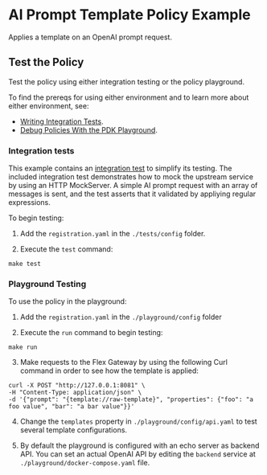 
# AI Prompt Template Policy Example
Applies a template on an OpenAI prompt request.

## Test the Policy
Test the policy using either integration testing or the policy playground.

To find the prereqs for using either environment and to learn more about either environment, see:

* [Writing Integration Tests](https://docs.mulesoft.com/pdk/latest/policies-pdk-integration-tests).
* [Debug Policies With the PDK Playground](https://docs.mulesoft.com/pdk/latest/policies-pdk-debug-local).

### Integration tests

This example contains an [integration test](./tests/requests.rs) to simplify its testing. The included integration test demonstrates how to mock the upstream service by using an HTTP MockServer. A simple AI prompt request with an array of messages is sent, and the test asserts that it validated by appliying regular expressions.

To begin testing:

1. Add the `registration.yaml` in the `./tests/config` folder.

2. Execute the `test` command:

``` shell
make test
```

### Playground Testing

To use the policy in the playground:

1. Add the `registration.yaml` in the `./playground/config` folder

2. Execute the `run` command to begin testing:

``` shell
make run
```

3. Make requests to the Flex Gateway by using the following Curl command in order to see how the template is applied:

```shell
curl -X POST "http://127.0.0.1:8081" \
-H "Content-Type: application/json" \
-d '{"prompt": "{template://raw-template}", "properties": {"foo": "a foo value", "bar": "a bar value"}}'
```

4. Change the `templates` property in `./playground/config/api.yaml` to test several template configurations.

5. By default the playground is configured with an echo server as backend API. You can set an actual OpenAI API by editing the `backend` service at `./playground/docker-compose.yaml` file.